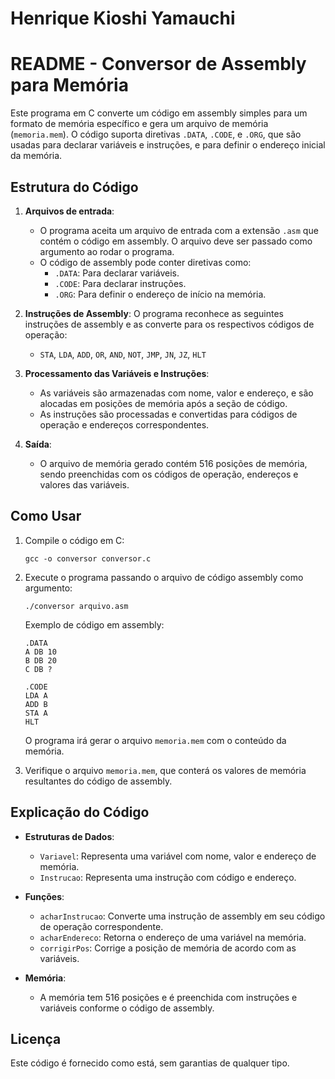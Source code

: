 # Henrique Kioshi Yamauchi
# README - Conversor de Assembly para Memória

Este programa em C converte um código em assembly simples para um formato de memória específico e gera um arquivo de memória (`memoria.mem`). O código suporta diretivas `.DATA`, `.CODE`, e `.ORG`, que são usadas para declarar variáveis e instruções, e para definir o endereço inicial da memória.

## Estrutura do Código

1. **Arquivos de entrada**: 
   - O programa aceita um arquivo de entrada com a extensão `.asm` que contém o código em assembly. O arquivo deve ser passado como argumento ao rodar o programa.
   - O código de assembly pode conter diretivas como:
     - `.DATA`: Para declarar variáveis.
     - `.CODE`: Para declarar instruções.
     - `.ORG`: Para definir o endereço de início na memória.

2. **Instruções de Assembly**:
   O programa reconhece as seguintes instruções de assembly e as converte para os respectivos códigos de operação:
   - `STA`, `LDA`, `ADD`, `OR`, `AND`, `NOT`, `JMP`, `JN`, `JZ`, `HLT`

3. **Processamento das Variáveis e Instruções**:
   - As variáveis são armazenadas com nome, valor e endereço, e são alocadas em posições de memória após a seção de código.
   - As instruções são processadas e convertidas para códigos de operação e endereços correspondentes.

4. **Saída**:
   - O arquivo de memória gerado contém 516 posições de memória, sendo preenchidas com os códigos de operação, endereços e valores das variáveis.

## Como Usar

1. Compile o código em C:
   ```
   gcc -o conversor conversor.c
   ```

2. Execute o programa passando o arquivo de código assembly como argumento:
   ```
   ./conversor arquivo.asm
   ```

   Exemplo de código em assembly:

   ```
   .DATA
   A DB 10
   B DB 20
   C DB ?
   
   .CODE
   LDA A
   ADD B
   STA A
   HLT
   ```

   O programa irá gerar o arquivo `memoria.mem` com o conteúdo da memória.

3. Verifique o arquivo `memoria.mem`, que conterá os valores de memória resultantes do código de assembly.

## Explicação do Código

- **Estruturas de Dados**:
  - `Variavel`: Representa uma variável com nome, valor e endereço de memória.
  - `Instrucao`: Representa uma instrução com código e endereço.
  
- **Funções**:
  - `acharInstrucao`: Converte uma instrução de assembly em seu código de operação correspondente.
  - `acharEndereco`: Retorna o endereço de uma variável na memória.
  - `corrigirPos`: Corrige a posição de memória de acordo com as variáveis.

- **Memória**:
  - A memória tem 516 posições e é preenchida com instruções e variáveis conforme o código de assembly.

## Licença

Este código é fornecido como está, sem garantias de qualquer tipo.
